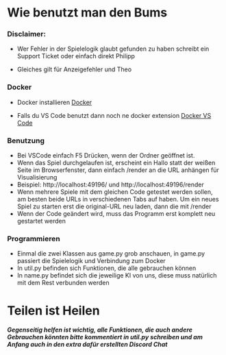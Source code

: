 # Wie benutzt man den Bums

### Disclaimer:
- Wer Fehler in der Spielelogik glaubt gefunden zu haben schreibt ein Support Ticket oder einfach direkt Philipp  

- Gleiches gilt für Anzeigefehler und Theo

### Docker
- Docker installieren [Docker](https://www.docker.com/get-started)

- Falls du VS Code benutzt dann noch ne docker extension [Docker VS Code](https://marketplace.visualstudio.com/items?itemName=ms-azuretools.vscode-docker)


### Benutzung
- Bei VSCode einfach F5 Drücken, wenn der Ordner geöffnet ist.
- Wenn das Spiel durchgelaufen ist, erscheint ein Hallo statt der weißen Seite im Browserfenster, dann einfach /render an die URL anhängen für Visualisierung
- Beispiel: http://localhost:49196/  und http://localhost:49196/render
- Wenn mehrere Spiele mit dem gleichen Code getestet werden sollen, am besten beide URLs in verschiedenen Tabs auf haben. Um ein neues Spiel zu starten erst die original-URL neu laden, dann die mit /render
-  Wenn der Code geändert wird, muss das Programm erst komplett neu gestartet werden



### Programmieren

- Einmal die zwei Klassen aus game.py grob anschauen, in game.py passiert die Spielelogik und Verbindung zum Docker
- In util.py befinden sich Funktionen, die alle gebrauchen können
- In name.py befindet sich die jeweilige KI von uns, diese muss natürlich mit dem Rest verbunden werden 

# Teilen ist Heilen
##### Gegenseitig helfen ist wichtig, alle Funktionen, die auch andere Gebrauchen könnten bitte kommentiert in util.py schreiben und am Anfang auch in den extra dafür erstellten Discord Chat 